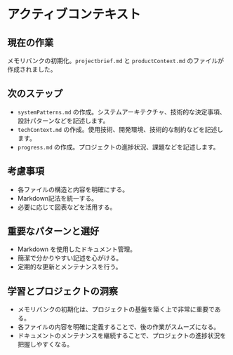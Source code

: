 # アクティブコンテキスト

## 現在の作業

メモリバンクの初期化。`projectbrief.md` と `productContext.md` のファイルが作成されました。

## 次のステップ

- `systemPatterns.md` の作成。システムアーキテクチャ、技術的な決定事項、設計パターンなどを記述します。
- `techContext.md` の作成。使用技術、開発環境、技術的な制約などを記述します。
- `progress.md` の作成。プロジェクトの進捗状況、課題などを記述します。

## 考慮事項

- 各ファイルの構造と内容を明確にする。
- Markdown記法を統一する。
- 必要に応じて図表などを活用する。

## 重要なパターンと選好

- Markdown を使用したドキュメント管理。
- 簡潔で分かりやすい記述を心がける。
- 定期的な更新とメンテナンスを行う。

## 学習とプロジェクトの洞察

- メモリバンクの初期化は、プロジェクトの基盤を築く上で非常に重要である。
- 各ファイルの内容を明確に定義することで、後の作業がスムーズになる。
- ドキュメントのメンテナンスを継続することで、プロジェクトの進捗状況を把握しやすくなる。
